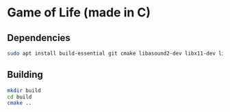 # Game of Life (made in C)

## Dependencies

``` bash
sudo apt install build-essential git cmake libasound2-dev libx11-dev libxrandr-dev libxi-dev libgl1-mesa-dev libglu1-mesa-dev libxcursor-dev libxinerama-dev libwayland-dev libxkbcommon-dev
```

## Building

``` bash
mkdir build
cd build
cmake ..
```
